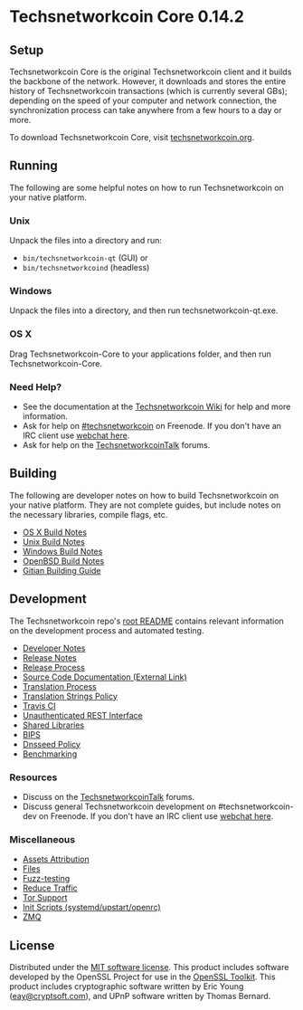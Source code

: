 Techsnetworkcoin Core 0.14.2
=====================

Setup
---------------------
Techsnetworkcoin Core is the original Techsnetworkcoin client and it builds the backbone of the network. However, it downloads and stores the entire history of Techsnetworkcoin transactions (which is currently several GBs); depending on the speed of your computer and network connection, the synchronization process can take anywhere from a few hours to a day or more.

To download Techsnetworkcoin Core, visit [techsnetworkcoin.org](https://techsnetworkcoin.org).

Running
---------------------
The following are some helpful notes on how to run Techsnetworkcoin on your native platform.

### Unix

Unpack the files into a directory and run:

- `bin/techsnetworkcoin-qt` (GUI) or
- `bin/techsnetworkcoind` (headless)

### Windows

Unpack the files into a directory, and then run techsnetworkcoin-qt.exe.

### OS X

Drag Techsnetworkcoin-Core to your applications folder, and then run Techsnetworkcoin-Core.

### Need Help?

* See the documentation at the [Techsnetworkcoin Wiki](https://techsnetworkcoin.info/)
for help and more information.
* Ask for help on [#techsnetworkcoin](http://webchat.freenode.net?channels=techsnetworkcoin) on Freenode. If you don't have an IRC client use [webchat here](http://webchat.freenode.net?channels=techsnetworkcoin).
* Ask for help on the [TechsnetworkcoinTalk](https://techsnetworkcointalk.io/) forums.

Building
---------------------
The following are developer notes on how to build Techsnetworkcoin on your native platform. They are not complete guides, but include notes on the necessary libraries, compile flags, etc.

- [OS X Build Notes](build-osx.md)
- [Unix Build Notes](build-unix.md)
- [Windows Build Notes](build-windows.md)
- [OpenBSD Build Notes](build-openbsd.md)
- [Gitian Building Guide](gitian-building.md)

Development
---------------------
The Techsnetworkcoin repo's [root README](/README.md) contains relevant information on the development process and automated testing.

- [Developer Notes](developer-notes.md)
- [Release Notes](release-notes.md)
- [Release Process](release-process.md)
- [Source Code Documentation (External Link)](https://dev.visucore.com/techsnetworkcoin/doxygen/)
- [Translation Process](translation_process.md)
- [Translation Strings Policy](translation_strings_policy.md)
- [Travis CI](travis-ci.md)
- [Unauthenticated REST Interface](REST-interface.md)
- [Shared Libraries](shared-libraries.md)
- [BIPS](bips.md)
- [Dnsseed Policy](dnsseed-policy.md)
- [Benchmarking](benchmarking.md)

### Resources
* Discuss on the [TechsnetworkcoinTalk](https://techsnetworkcointalk.io/) forums.
* Discuss general Techsnetworkcoin development on #techsnetworkcoin-dev on Freenode. If you don't have an IRC client use [webchat here](http://webchat.freenode.net/?channels=techsnetworkcoin-dev).

### Miscellaneous
- [Assets Attribution](assets-attribution.md)
- [Files](files.md)
- [Fuzz-testing](fuzzing.md)
- [Reduce Traffic](reduce-traffic.md)
- [Tor Support](tor.md)
- [Init Scripts (systemd/upstart/openrc)](init.md)
- [ZMQ](zmq.md)

License
---------------------
Distributed under the [MIT software license](/COPYING).
This product includes software developed by the OpenSSL Project for use in the [OpenSSL Toolkit](https://www.openssl.org/). This product includes
cryptographic software written by Eric Young ([eay@cryptsoft.com](mailto:eay@cryptsoft.com)), and UPnP software written by Thomas Bernard.
